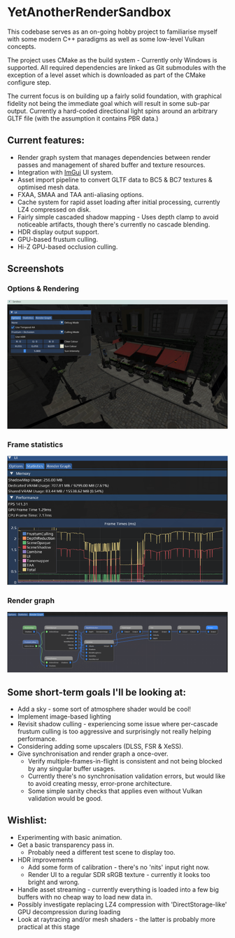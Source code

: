 # YetAnotherRenderSandbox

This codebase serves as an on-going hobby project to familiarise myself with some modern C++ paradigms as well as some low-level Vulkan concepts.

The project uses CMake as the build system - Currently only Windows is supported. All required dependencies are linked as Git submodules with the exception of a level asset which is downloaded as part of the CMake configure step.

The current focus is on building up a fairly solid foundation, with graphical fidelity not being the immediate goal which will result in some sub-par output. Currently a hard-coded directional light spins around an arbitrary GLTF file (with the assumption it contains PBR data.)

## Current features:
* Render graph system that manages dependencies between render passes and management of shared buffer and texture resources.
* Integration with [ImGui](https://github.com/ocornut/imgui) UI system.
* Asset import pipeline to convert GLTF data to BC5 & BC7 textures & optimised mesh data.
* FXAA, SMAA and TAA anti-aliasing options.
* Cache system for rapid asset loading after initial processing, currently LZ4 compressed on disk.
* Fairly simple cascaded shadow mapping - Uses depth clamp to avoid noticeable artifacts, though there's currently no cascade blending.
* HDR display output support.
* GPU-based frustum culling.
* Hi-Z GPU-based occlusion culling.

## Screenshots
### Options & Rendering
![preview](ReadmeAssets/preview_v4.png)

### Frame statistics
![stats](ReadmeAssets/stats.png)

### Render graph
![render_graph](ReadmeAssets/render_graph.png)

## Some short-term goals I'll be looking at:
* Add a sky - some sort of atmosphere shader would be cool!
* Implement image-based lighting
* Revisit shadow culling - experiencing some issue where per-cascade frustum culling is too aggressive and surprisingly not really helping performance.
* Considering adding some upscalers (DLSS, FSR & XeSS).
* Give synchronisation and render graph a once-over.
	* Verify multiple-frames-in-flight is consistent and not being blocked by any singular buffer usages.
	* Currently there's no synchronisation validation errors, but would like to avoid creating messy, error-prone architecture.
	* Some simple sanity checks that applies even without Vulkan validation would be good.

## Wishlist:
* Experimenting with basic animation.
* Get a basic transparency pass in.
	* Probably need a different test scene to display too.
* HDR improvements
	* Add some form of calibration - there's no 'nits' input right now.
	* Render UI to a regular SDR sRGB texture - currently it looks too bright and wrong.
* Handle asset streaming - currently everything is loaded into a few big buffers with no cheap way to load new data in.
* Possibly investigate replacing LZ4 compression with 'DirectStorage-like' GPU decompression during loading
* Look at raytracing and/or mesh shaders - the latter is probably more practical at this stage